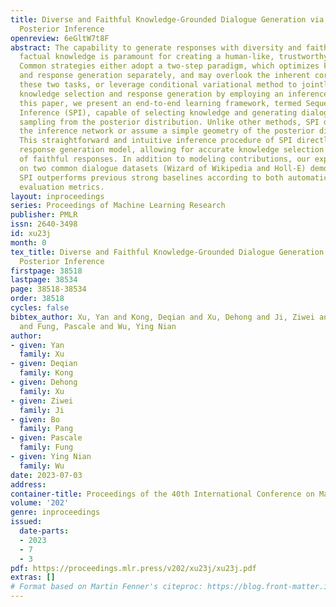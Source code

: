 ```yaml
---
title: Diverse and Faithful Knowledge-Grounded Dialogue Generation via Sequential
  Posterior Inference
openreview: 6eGltW7t8F
abstract: The capability to generate responses with diversity and faithfulness using
  factual knowledge is paramount for creating a human-like, trustworthy dialogue system.
  Common strategies either adopt a two-step paradigm, which optimizes knowledge selection
  and response generation separately, and may overlook the inherent correlation between
  these two tasks, or leverage conditional variational method to jointly optimize
  knowledge selection and response generation by employing an inference network. In
  this paper, we present an end-to-end learning framework, termed Sequential Posterior
  Inference (SPI), capable of selecting knowledge and generating dialogues by approximately
  sampling from the posterior distribution. Unlike other methods, SPI does not require
  the inference network or assume a simple geometry of the posterior distribution.
  This straightforward and intuitive inference procedure of SPI directly queries the
  response generation model, allowing for accurate knowledge selection and generation
  of faithful responses. In addition to modeling contributions, our experimental results
  on two common dialogue datasets (Wizard of Wikipedia and Holl-E) demonstrate that
  SPI outperforms previous strong baselines according to both automatic and human
  evaluation metrics.
layout: inproceedings
series: Proceedings of Machine Learning Research
publisher: PMLR
issn: 2640-3498
id: xu23j
month: 0
tex_title: Diverse and Faithful Knowledge-Grounded Dialogue Generation via Sequential
  Posterior Inference
firstpage: 38518
lastpage: 38534
page: 38518-38534
order: 38518
cycles: false
bibtex_author: Xu, Yan and Kong, Deqian and Xu, Dehong and Ji, Ziwei and Pang, Bo
  and Fung, Pascale and Wu, Ying Nian
author:
- given: Yan
  family: Xu
- given: Deqian
  family: Kong
- given: Dehong
  family: Xu
- given: Ziwei
  family: Ji
- given: Bo
  family: Pang
- given: Pascale
  family: Fung
- given: Ying Nian
  family: Wu
date: 2023-07-03
address: 
container-title: Proceedings of the 40th International Conference on Machine Learning
volume: '202'
genre: inproceedings
issued:
  date-parts:
  - 2023
  - 7
  - 3
pdf: https://proceedings.mlr.press/v202/xu23j/xu23j.pdf
extras: []
# Format based on Martin Fenner's citeproc: https://blog.front-matter.io/posts/citeproc-yaml-for-bibliographies/
---
```

